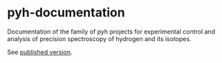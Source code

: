 # pyh-documentation
Documentation of the family of pyh projects for experimental control and analysis of precision spectroscopy of hydrogen and its isotopes.

See [published version](https://lmaisenbacher.github.io/pyh-documentation).
